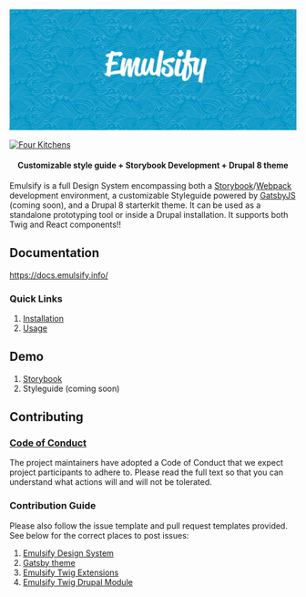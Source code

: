 <img src="./hero.png" />

[![Four Kitchens](https://img.shields.io/badge/4K-Four%20Kitchens-35AA4E.svg)](https://fourkitchens.com/)

<h4 align="center">Customizable style guide + Storybook Development + Drupal 8 theme</h4>

Emulsify is a full Design System encompassing both a [Storybook](https://storybook.js.org/)/[Webpack](https://webpack.js.org/) development environment, a customizable Styleguide powered by [GatsbyJS](https://www.gatsbyjs.org/) (coming soon), and a Drupal 8 starterkit theme. It can be used as a standalone prototyping tool or inside a Drupal installation. It supports both Twig and React components!!

## Documentation

https://docs.emulsify.info/

### Quick Links

1. [Installation](https://docs.emulsify.info/installation/design-system)
2. [Usage](https://docs.emulsify.info/usage/commands)

## Demo

1. [Storybook](http://storybook.emulsify.info/)
2. Styleguide (coming soon)

## Contributing

### [Code of Conduct](https://github.com/emulsify-ds/emulsify-design-system/blob/master/CODE_OF_CONDUCT.md)

The project maintainers have adopted a Code of Conduct that we expect project participants to adhere to. Please read the full text so that you can understand what actions will and will not be tolerated.

### Contribution Guide

Please also follow the issue template and pull request templates provided. See below for the correct places to post issues:

1. [Emulsify Design System](https://github.com/emulsify-ds/emulsify-design-system/issues)
2. [Gatsby theme](https://github.com/emulsify-ds/gatsby-theme-emulsify/issues)
3. [Emulsify Twig Extensions](https://github.com/emulsify-ds/emulsify-twig-extensions/issues)
4. [Emulsify Twig Drupal Module](https://www.drupal.org/project/issues/emulsify_twig)

